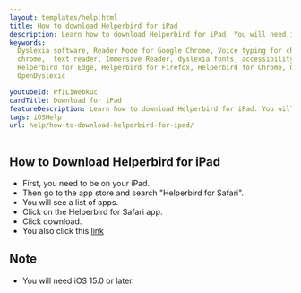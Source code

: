 ```yaml
---
layout: templates/help.html
title: How to download Helperbird for iPad
description: Learn how to download Helperbird for iPad. You will need iOS 15.0 or later.
keywords:
  Dyslexia software, Reader Mode for Google Chrome, Voice typing for chrome, Text to speech for
  chrome,  text reader, Immersive Reader, dyslexia fonts, accessibility software, dyslexia software,
  Helperbird for Edge, Helperbird for Firefox, Helperbird for Chrome, Opendyslexic for Chrome,
  OpenDyslexic

youtubeId: PfILiWebkuc
cardTitle: Download for iPad
featureDescription: Learn how to download Helperbird for iPad. You will need iOS 15.0 or later.
tags: iOSHelp
url: help/how-to-download-helperbird-for-ipad/
---
```


## How to Download Helperbird for iPad

- First, you need to be on your iPad.
- Then go to the app store and search "Helperbird for Safari".
- You will see a list of apps.
- Click on the Helperbird for Safari app.
- Click download.
- You also click this
  [link](https://apps.apple.com/us/app/helperbird-for-safari/id1589138053 'Helperbird for Safari link')

## Note

- You will need iOS 15.0 or later.
